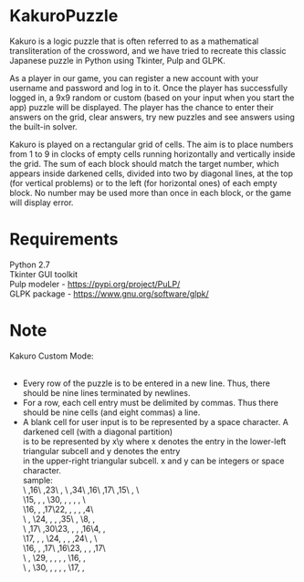 # KakuroPuzzle
Kakuro is a logic puzzle that is often referred to as a mathematical transliteration of the crossword, and we have tried to recreate this classic Japanese puzzle in Python using Tkinter, Pulp and GLPK.<br>

As a player in our game, you can register a new account with your username and password and log in to it. Once the player has successfully logged in, a 9x9 random or custom (based on your input when you start the app) puzzle will be displayed. The player has the chance to enter their answers on the grid, clear answers, try new puzzles and see answers using the built-in solver.<br>

Kakuro is played on a rectangular grid of cells. The aim is to place numbers from 1 to 9 in clocks of empty cells running horizontally and vertically inside the grid. The sum of each block should match the target number, which appears inside darkened cells, divided into two by diagonal lines, at the top (for vertical problems) or to the left (for horizontal ones) of each empty block. No number may be used more than once in each block, or the game will display error.

# Requirements
Python 2.7<br>
Tkinter GUI toolkit<br>
Pulp modeler - https://pypi.org/project/PuLP/<br>
GLPK package - https://www.gnu.org/software/glpk/  <br>


# Note
Kakuro Custom Mode:<br><br>
- Every row of the puzzle is to be entered in a new line. Thus, there should be nine lines terminated by newlines.<br>
- For a row, each cell entry must be delimited by commas. Thus there should be nine cells (and eight commas) a line.<br>
- A blank cell for user input is to be represented by a space character. A darkened cell (with a diagonal partition)<br>
  is to be represented by x\y where x denotes the entry in the lower-left triangular subcell and y denotes the entry<br>
  in the upper-right triangular subcell. x and y can be integers or space character.<br>
sample:<br>
 \ ,16\ ,23\ , \ ,34\ ,16\ ,17\ ,15\ , \ <br>
 \15, , , \30, , , , , \ <br>
 \16, , ,17\22, , , , ,4\ <br>
 \ , \24, , , ,35\ , \8, , <br>
 \ ,17\ ,30\23, , , ,16\4, , <br>
 \17, , , \24, , , ,24\ , \ <br>
 \16, , ,17\ ,16\23, , , ,17\ <br>
 \ , \29, , , , , \16, , <br>
 \ , \30, , , , , \17, ,<br>

